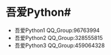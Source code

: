 # 吾爱Python#
*  吾爱Python1 QQ_Group:96763994
*  吾爱Python2 QQ_Group:328555815
*  吾爱Python3 QQ_Group:459064328
